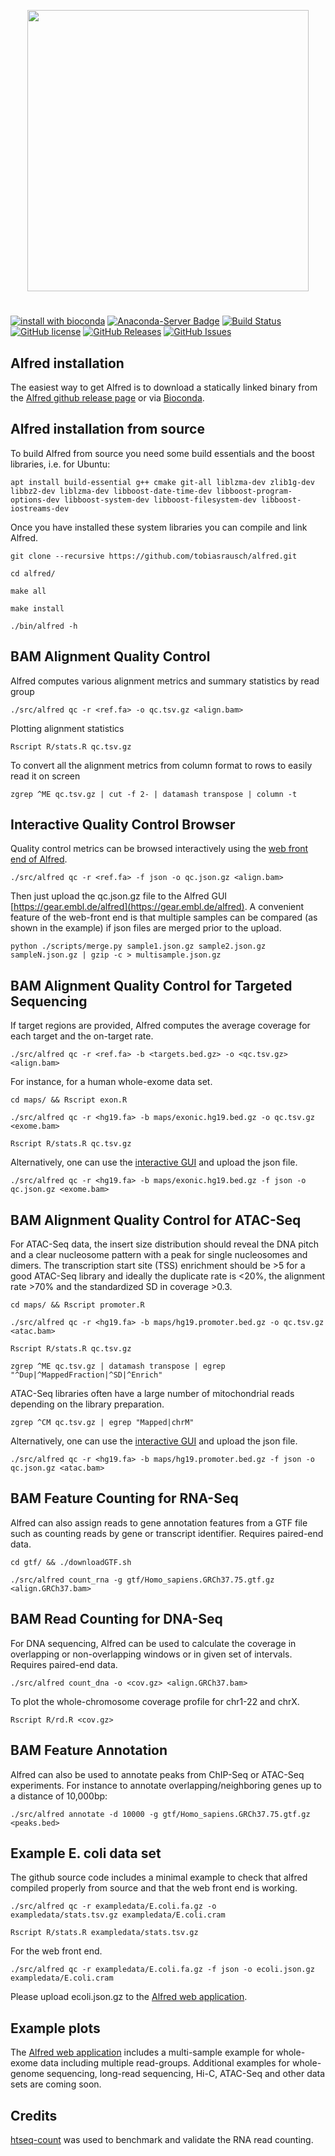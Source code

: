 <p align="center">
   <img width="450" src="https://raw.githubusercontent.com/tobiasrausch/alfred/master/alfred.png">
   <h1></h1>
</p>

[![install with bioconda](https://img.shields.io/badge/install%20with-bioconda-brightgreen.svg?style=flat-square)](http://bioconda.github.io/recipes/alfred/README.html)
[![Anaconda-Server Badge](https://anaconda.org/bioconda/alfred/badges/downloads.svg)](https://anaconda.org/bioconda/alfred)
[![Build Status](https://travis-ci.org/dellytools/delly.svg?branch=master)](https://travis-ci.org/tobiasrausch/alfred)
[![GitHub license](https://img.shields.io/badge/License-GPLv3-blue.svg)](https://raw.githubusercontent.com/tobiasrausch/alfred/master/LICENSE)
[![GitHub Releases](https://img.shields.io/github/release/tobiasrausch/alfred.svg)](https://github.com/tobiasrausch/alfred/releases)
[![GitHub Issues](https://img.shields.io/github/issues/tobiasrausch/alfred.svg)](https://github.com/tobiasrausch/alfred/issues)


Alfred installation
-------------------

The easiest way to get Alfred is to download a statically linked binary from the [Alfred github release page](https://github.com/tobiasrausch/alfred/releases/) or via [Bioconda](https://anaconda.org/bioconda/alfred).


Alfred installation from source
-------------------------------

To build Alfred from source you need some build essentials and the boost libraries, i.e. for Ubuntu:

`apt install build-essential g++ cmake git-all liblzma-dev zlib1g-dev libbz2-dev liblzma-dev libboost-date-time-dev libboost-program-options-dev libboost-system-dev libboost-filesystem-dev libboost-iostreams-dev`

Once you have installed these system libraries you can compile and link Alfred.

`git clone --recursive https://github.com/tobiasrausch/alfred.git`

`cd alfred/`

`make all`

`make install`

`./bin/alfred -h`


BAM Alignment Quality Control
-----------------------------

Alfred computes various alignment metrics and summary statistics by read group

`./src/alfred qc -r <ref.fa> -o qc.tsv.gz <align.bam>`

Plotting alignment statistics

`Rscript R/stats.R qc.tsv.gz`

To convert all the alignment metrics from column format to rows to easily read it on screen

`zgrep ^ME qc.tsv.gz | cut -f 2- | datamash transpose | column -t`


Interactive Quality Control Browser
-----------------------------------

Quality control metrics can be browsed interactively using the [web front end of Alfred](https://gear.embl.de/alfred).

`./src/alfred qc -r <ref.fa> -f json -o qc.json.gz <align.bam>`

Then just upload the qc.json.gz file to the Alfred GUI [https://gear.embl.de/alfred](https://gear.embl.de/alfred). A convenient feature of the web-front end is that multiple samples can be compared (as shown in the example) if json files are merged prior to the upload.

`python ./scripts/merge.py sample1.json.gz sample2.json.gz sampleN.json.gz | gzip -c > multisample.json.gz`


BAM Alignment Quality Control for Targeted Sequencing
-----------------------------------------------------

If target regions are provided, Alfred computes the average coverage for each target and the on-target rate.

`./src/alfred qc -r <ref.fa> -b <targets.bed.gz> -o <qc.tsv.gz> <align.bam>`

For instance, for a human whole-exome data set.

`cd maps/ && Rscript exon.R`

`./src/alfred qc -r <hg19.fa> -b maps/exonic.hg19.bed.gz -o qc.tsv.gz <exome.bam>`

`Rscript R/stats.R qc.tsv.gz`

Alternatively, one can use the [interactive GUI](https://gear.embl.de/alfred) and upload the json file.

`./src/alfred qc -r <hg19.fa> -b maps/exonic.hg19.bed.gz -f json -o qc.json.gz <exome.bam>`


BAM Alignment Quality Control for ATAC-Seq
------------------------------------------

For ATAC-Seq data, the insert size distribution should reveal the DNA pitch and a clear nucleosome pattern with a peak for single nucleosomes and dimers. The transcription start site (TSS) enrichment should be >5 for a good ATAC-Seq library and ideally the duplicate rate is <20%, the alignment rate >70% and the standardized SD in coverage >0.3.

`cd maps/ && Rscript promoter.R`

`./src/alfred qc -r <hg19.fa> -b maps/hg19.promoter.bed.gz -o qc.tsv.gz <atac.bam>`

`Rscript R/stats.R qc.tsv.gz`

`zgrep ^ME qc.tsv.gz | datamash transpose | egrep "^Dup|^MappedFraction|^SD|^Enrich"`

ATAC-Seq libraries often have a large number of mitochondrial reads depending on the library preparation.

`zgrep ^CM qc.tsv.gz | egrep "Mapped|chrM"`

Alternatively, one can use the [interactive GUI](https://gear.embl.de/alfred) and upload the json file.

`./src/alfred qc -r <hg19.fa> -b maps/hg19.promoter.bed.gz -f json -o qc.json.gz <atac.bam>`


BAM Feature Counting for RNA-Seq
--------------------------------

Alfred can also assign reads to gene annotation features from a GTF file such as counting reads by gene or transcript identifier. Requires paired-end data.

`cd gtf/ && ./downloadGTF.sh`

`./src/alfred count_rna -g gtf/Homo_sapiens.GRCh37.75.gtf.gz <align.GRCh37.bam>`


BAM Read Counting for DNA-Seq
-----------------------------

For DNA sequencing, Alfred can be used to calculate the coverage in overlapping or non-overlapping windows or in given set of intervals. Requires paired-end data.

`./src/alfred count_dna -o <cov.gz> <align.GRCh37.bam>`

To plot the whole-chromosome coverage profile for chr1-22 and chrX.

`Rscript R/rd.R <cov.gz>`


BAM Feature Annotation
----------------------

Alfred can also be used to annotate peaks from ChIP-Seq or ATAC-Seq experiments. For instance to annotate overlapping/neighboring genes up to a distance of 10,000bp:

`./src/alfred annotate -d 10000 -g gtf/Homo_sapiens.GRCh37.75.gtf.gz <peaks.bed>`


Example E. coli data set
------------------------

The github source code includes a minimal example to check that alfred compiled properly from source and that the web front end is working.

`./src/alfred qc -r exampledata/E.coli.fa.gz -o exampledata/stats.tsv.gz exampledata/E.coli.cram`

`Rscript R/stats.R exampledata/stats.tsv.gz`

For the web front end.

`./src/alfred qc -r exampledata/E.coli.fa.gz -f json -o ecoli.json.gz exampledata/E.coli.cram`

Please upload ecoli.json.gz to the [Alfred web application](https://gear.embl.de/alfred).


Example plots
-------------

The [Alfred web application](https://gear.embl.de/alfred) includes a multi-sample example for whole-exome data including multiple read-groups. Additional examples for whole-genome sequencing, long-read sequencing, Hi-C, ATAC-Seq and other data sets are coming soon.


Credits
-------
[htseq-count](http://htseq.readthedocs.io) was used to benchmark and validate the RNA read counting.
